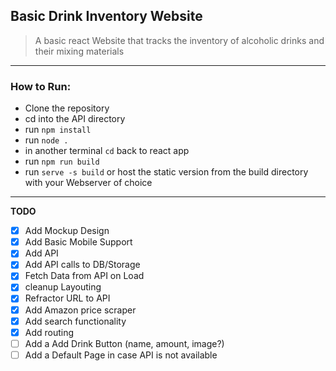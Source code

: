 ## Basic Drink Inventory Website
> A basic react Website that tracks the inventory of alcoholic drinks and their mixing materials
----
### How to Run:
- Clone the repository
- cd into the API directory
- run `npm install`
- run `node .`
- in another terminal `cd` back to react app
- run `npm run build`
- run `serve -s build` or host the static version from the build directory with your Webserver of choice
----
**TODO**
- [x] Add Mockup Design
- [x] Add Basic Mobile Support
- [x] Add API
- [x] Add API calls to DB/Storage
- [x] Fetch Data from API on Load
- [x] cleanup Layouting 
- [x] Refractor URL to API
- [x] Add Amazon price scraper
- [x] Add search functionality
- [x] Add routing
- [ ] Add a Add Drink Button (name, amount, image?)
- [ ] Add a Default Page in case API is not available
